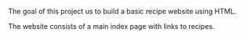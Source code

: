The goal of this project us to build a basic recipe website using HTML.

The website consists of a main index page with links to recipes.